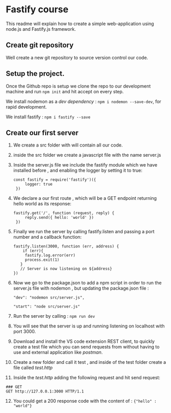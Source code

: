 # Fastify course

This readme will explain how to create a simple web-application using node.js and Fastify.js framework. 

## Create git repository
Well create a new git repository to source version control our code.

## Setup the project.
Once the Github repo is setup we clone the repo to our development machine and run `npm init` and hit accept on every step.

We install nodemon as a *dev dependency*  : `npm i nodemon --save-dev`, for rapid development. 

We install fastify : `npm i fastify --save`

## Create our first server

 1. We create a src folder with will contain all our code.
 2. inside the src folder we create a javascript file with the name server.js
 3. Inside the server.js file we include the fastify module which we have installed before , and enabling the logger by setting it to true:
	 ```
	 const fastify = require('fastify')({
		  logger: true 
	  })
	 ``` 
	 
 4. We declare a our first route , which will be a GET endpoint returning hello world as its response: 
	 ```
	 fastify.get('/', function (request, reply) {
		  reply.send({ hello: 'world' })
	  })
	 ```
	 
 5. Finally we run the server by calling fastify.listen and passing a port number and a callback function:
	 ```
	fastify.listen(3000, function (err, address) {
		 if (err){
		  fastify.log.error(err)
		  process.exit(1)
	    }
	    // Server is now listening on ${address}
	 })
	 ```
	 
 6. Now we go to the package.json to add a npm script in order to run the server.js file with nodemon , but updating the package.json file : 
	```
	"dev": "nodemon src/server.js",

	"start": "node src/server.js"
	```

 7. Run the server by calling : `npm run dev`
 8. You will see that the server is up and running listening on localhost with port 3000.
 9. Download and install the VS code extension REST client, to quickly create a test file which you can send requests from without having to use and external application like *postman*.  
 10. Create a new folder and call it test , and inside of the test folder create a file called *test.http*
 11. Inside the *test.http* adding the following request and hit send request:
 ```
 ### GET
GET http://127.0.0.1:3000 HTTP/1.1
 ```
12. You could get a 200 response code with the content of : 
	`{"hello" : "world"}`

    